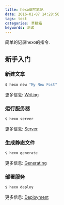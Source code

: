 ```yaml
---
title: hexo编写笔记
date: 2016-01-07 14:28:56
tags: test
categories: 草稿箱
keywords: 测试
---
```

简单的记录hexo的指令.

## 新手入门

### 新建文章

``` bash
$ hexo new "My New Post"
```

更多信息: [Writing](http://hexo.io/docs/writing.html)

### 运行服务器

``` bash
$ hexo server
```

更多信息: [Server](http://hexo.io/docs/server.html)

### 生成静态文件

``` bash
$ hexo generate
```

更多信息: [Generating](http://hexo.io/docs/generating.html)

### 部署服务

``` bash
$ hexo deploy
```

更多信息: [Deployment](http://hexo.io/docs/deployment.html)
